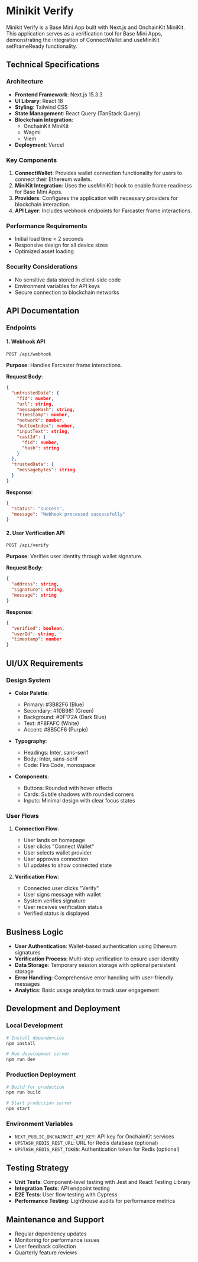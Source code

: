 # Minikit Verify

Minikit Verify is a Base Mini App built with Next.js and OnchainKit MiniKit. This application serves as a verification tool for Base Mini Apps, demonstrating the integration of ConnectWallet and useMiniKit setFrameReady functionality.

## Technical Specifications

### Architecture

- **Frontend Framework**: Next.js 15.3.3
- **UI Library**: React 18
- **Styling**: Tailwind CSS
- **State Management**: React Query (TanStack Query)
- **Blockchain Integration**: 
  - OnchainKit MiniKit
  - Wagmi
  - Viem
- **Deployment**: Vercel

### Key Components

1. **ConnectWallet**: Provides wallet connection functionality for users to connect their Ethereum wallets.
2. **MiniKit Integration**: Uses the useMiniKit hook to enable frame readiness for Base Mini Apps.
3. **Providers**: Configures the application with necessary providers for blockchain interaction.
4. **API Layer**: Includes webhook endpoints for Farcaster frame interactions.

### Performance Requirements

- Initial load time < 2 seconds
- Responsive design for all device sizes
- Optimized asset loading

### Security Considerations

- No sensitive data stored in client-side code
- Environment variables for API keys
- Secure connection to blockchain networks

## API Documentation

### Endpoints

#### 1. Webhook API

```
POST /api/webhook
```

**Purpose**: Handles Farcaster frame interactions.

**Request Body**:
```json
{
  "untrustedData": {
    "fid": number,
    "url": string,
    "messageHash": string,
    "timestamp": number,
    "network": number,
    "buttonIndex": number,
    "inputText": string,
    "castId": {
      "fid": number,
      "hash": string
    }
  },
  "trustedData": {
    "messageBytes": string
  }
}
```

**Response**:
```json
{
  "status": "success",
  "message": "Webhook processed successfully"
}
```

#### 2. User Verification API

```
POST /api/verify
```

**Purpose**: Verifies user identity through wallet signature.

**Request Body**:
```json
{
  "address": string,
  "signature": string,
  "message": string
}
```

**Response**:
```json
{
  "verified": boolean,
  "userId": string,
  "timestamp": number
}
```

## UI/UX Requirements

### Design System

- **Color Palette**:
  - Primary: #3B82F6 (Blue)
  - Secondary: #10B981 (Green)
  - Background: #0F172A (Dark Blue)
  - Text: #F8FAFC (White)
  - Accent: #8B5CF6 (Purple)

- **Typography**:
  - Headings: Inter, sans-serif
  - Body: Inter, sans-serif
  - Code: Fira Code, monospace

- **Components**:
  - Buttons: Rounded with hover effects
  - Cards: Subtle shadows with rounded corners
  - Inputs: Minimal design with clear focus states

### User Flows

1. **Connection Flow**:
   - User lands on homepage
   - User clicks "Connect Wallet"
   - User selects wallet provider
   - User approves connection
   - UI updates to show connected state

2. **Verification Flow**:
   - Connected user clicks "Verify"
   - User signs message with wallet
   - System verifies signature
   - User receives verification status
   - Verified status is displayed

## Business Logic

- **User Authentication**: Wallet-based authentication using Ethereum signatures
- **Verification Process**: Multi-step verification to ensure user identity
- **Data Storage**: Temporary session storage with optional persistent storage
- **Error Handling**: Comprehensive error handling with user-friendly messages
- **Analytics**: Basic usage analytics to track user engagement

## Development and Deployment

### Local Development

```bash
# Install dependencies
npm install

# Run development server
npm run dev
```

### Production Deployment

```bash
# Build for production
npm run build

# Start production server
npm start
```

### Environment Variables

- `NEXT_PUBLIC_ONCHAINKIT_API_KEY`: API key for OnchainKit services
- `UPSTASH_REDIS_REST_URL`: URL for Redis database (optional)
- `UPSTASH_REDIS_REST_TOKEN`: Authentication token for Redis (optional)

## Testing Strategy

- **Unit Tests**: Component-level testing with Jest and React Testing Library
- **Integration Tests**: API endpoint testing
- **E2E Tests**: User flow testing with Cypress
- **Performance Testing**: Lighthouse audits for performance metrics

## Maintenance and Support

- Regular dependency updates
- Monitoring for performance issues
- User feedback collection
- Quarterly feature reviews

